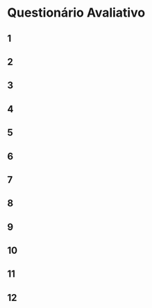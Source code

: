 # Questionário Avaliativo

## 1

## 2

## 3

## 4

## 5

## 6

## 7

## 8

## 9

## 10

## 11

## 12
